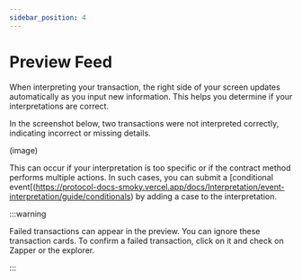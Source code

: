 ```yaml
---
sidebar_position: 4
---
```


# Preview Feed 

When interpreting your transaction, the right side of your screen updates automatically as you input new information. This helps you determine if your interpretations are correct. 

In the screenshot below, two transactions were not interpreted correctly, indicating incorrect or missing details.

(image)

This can occur if your interpretation is too specific or if the contract method performs multiple actions. In such cases, you can submit a [conditional event[(https://protocol-docs-smoky.vercel.app/docs/Interpretation/event-interpretation/guide/conditionals) by adding a case to the interpretation.

:::warning 

Failed transactions can appear in the preview. You can ignore these transaction cards. To confirm a failed transaction, click on it and check on Zapper or the explorer.

:::
